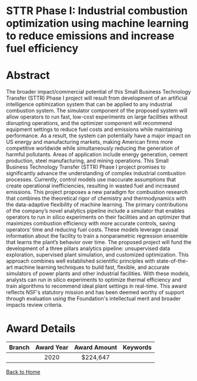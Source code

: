 
STTR Phase I: Industrial combustion optimization using machine learning to reduce emissions and increase fuel efficiency
========================================================================================================================

# Abstract


The broader impact/commercial potential of this Small Business Technology Transfer (STTR) Phase I project will result from development of an artificial intelligence optimization system that can be applied to any industrial combustion system. The simulator component of the proposed system will allow operators to run fast, low-cost experiments on large facilities without disrupting operations, and the optimizer component will recommend equipment settings to reduce fuel costs and emissions while maintaining performance. As a result, the system can potentially have a major impact on US energy and manufacturing markets, making American firms more competitive worldwide while simultaneously reducing the generation of harmful pollutants. Areas of application include energy generation, cement production, steel manufacturing, and mining operations. This Small Business Technology Transfer (STTR) Phase I project promises to significantly advance the understanding of complex industrial combustion processes. Currently, control models use inaccurate assumptions that create operational inefficiencies, resulting in wasted fuel and increased emissions. This project proposes a new paradigm for combustion research that combines the theoretical rigor of chemistry and thermodynamics with the data-adaptive flexibility of machine learning. The primary contributions of the company’s novel analytics pipeline include a simulator that enables operators to run in silico experiments on their facilities and an optimizer that maximizes combustion efficiency with more accurate controls, saving operators’ time and reducing fuel costs. These models leverage causal information about the facility to train a nonparametric regression ensemble that learns the plant’s behavior over time. The proposed project will fund the development of a three pillars analytics pipeline: unsupervised data exploration, supervised plant simulation, and customized optimization. This approach combines well established scientific principles with state-of-the-art machine learning techniques to build fast, flexible, and accurate simulators of power plants and other industrial facilities. With these models, analysts can run in silico experiments to optimize thermal efficiency and train algorithms to recommend ideal plant settings in real-time. This award reflects NSF's statutory mission and has been deemed worthy of support through evaluation using the Foundation's intellectual merit and broader impacts review criteria.  

# Award Details

|Branch|Award Year|Award Amount|Keywords|
| :---: | :---: | :---: | :---: |
||2020|$224,647||
  
  


[Back to Home](https://github.com/chrischow/dod_sbir_awards/JT/#548)